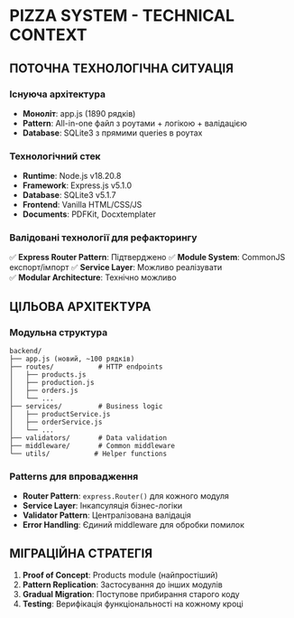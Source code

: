 # PIZZA SYSTEM - TECHNICAL CONTEXT

## ПОТОЧНА ТЕХНОЛОГІЧНА СИТУАЦІЯ

### Існуюча архітектура
- **Моноліт**: app.js (1890 рядків)
- **Pattern**: All-in-one файл з роутами + логікою + валідацією
- **Database**: SQLite3 з прямими queries в роутах

### Технологічний стек
- **Runtime**: Node.js v18.20.8  
- **Framework**: Express.js v5.1.0
- **Database**: SQLite3 v5.1.7
- **Frontend**: Vanilla HTML/CSS/JS
- **Documents**: PDFKit, Docxtemplater

### Валідовані технології для рефакторингу
✅ **Express Router Pattern**: Підтверджено
✅ **Module System**: CommonJS експорт/імпорт
✅ **Service Layer**: Можливо реалізувати  
✅ **Modular Architecture**: Технічно можливо

## ЦІЛЬОВА АРХІТЕКТУРА

### Модульна структура
```
backend/
├── app.js (новий, ~100 рядків)
├── routes/           # HTTP endpoints
│   ├── products.js
│   ├── production.js  
│   ├── orders.js
│   └── ...
├── services/         # Business logic
│   ├── productService.js
│   ├── orderService.js
│   └── ...
├── validators/       # Data validation
├── middleware/       # Common middleware  
└── utils/           # Helper functions
```

### Patterns для впровадження
- **Router Pattern**: `express.Router()` для кожного модуля
- **Service Layer**: Інкапсуляція бізнес-логіки  
- **Validator Pattern**: Централізована валідація
- **Error Handling**: Єдиний middleware для обробки помилок

## МІГРАЦІЙНА СТРАТЕГІЯ
1. **Proof of Concept**: Products module (найпростіший)
2. **Pattern Replication**: Застосування до інших модулів
3. **Gradual Migration**: Поступове прибирання старого коду
4. **Testing**: Верифікація функціональності на кожному кроці
